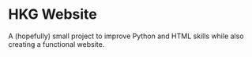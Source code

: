 # HKG Website

A (hopefully) small project to improve Python and HTML skills while also creating a functional website.
